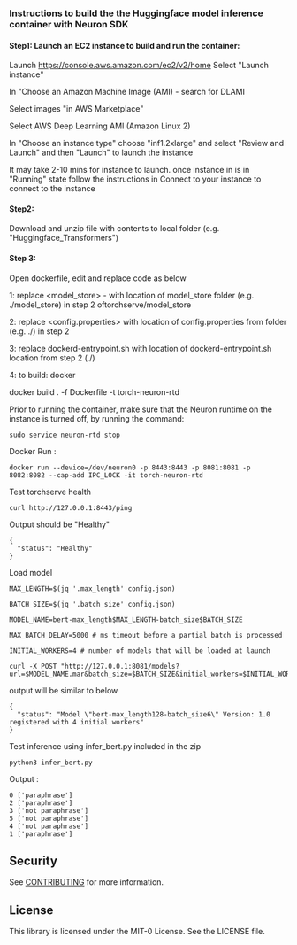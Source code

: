 ### Instructions to build the the Huggingface model inference container with Neuron SDK

#### Step1: Launch an EC2 instance to build and run the container:

Launch https://console.aws.amazon.com/ec2/v2/home
Select "Launch instance"

In "Choose an Amazon Machine Image (AMI) - search for DLAMI

Select images "in AWS Marketplace"

Select AWS Deep Learning AMI (Amazon Linux 2)

In "Choose an instance type" choose "inf1.2xlarge" and select "Review and Launch" and then "Launch" to launch the instance

It may take 2-10 mins for instance to launch. once instance in is in "Running" state follow the instructions in Connect to your instance to connect to the instance

#### Step2:

Download and unzip file with contents to local folder (e.g. "Huggingface_Transformers")


#### Step 3:

Open dockerfile, edit and replace code as below

1: replace <model_store> - with location of model_store folder (e.g. ./model_store) in step 2
oftorchserve/model_store

2: replace <config.properties> with location of config.properties
from folder (e.g. ./) in step 2

3: replace dockerd-entrypoint.sh with location of dockerd-entrypoint.sh location from step 2 (./)

4: to build: docker

docker build . -f Dockerfile -t torch-neuron-rtd

Prior to running the container, make sure that the Neuron runtime on the instance is turned off, by running the command:
```
sudo service neuron-rtd stop
```

Docker Run :


```
docker run --device=/dev/neuron0 -p 8443:8443 -p 8081:8081 -p 8082:8082 --cap-add IPC_LOCK -it torch-neuron-rtd

```

Test torchserve health

```
curl http://127.0.0.1:8443/ping
```

Output should be "Healthy"

```
{
  "status": "Healthy"
}
```

Load model

```
MAX_LENGTH=$(jq '.max_length' config.json)

BATCH_SIZE=$(jq '.batch_size' config.json)

MODEL_NAME=bert-max_length$MAX_LENGTH-batch_size$BATCH_SIZE

MAX_BATCH_DELAY=5000 # ms timeout before a partial batch is processed

INITIAL_WORKERS=4 # number of models that will be loaded at launch

curl -X POST "http://127.0.0.1:8081/models?url=$MODEL_NAME.mar&batch_size=$BATCH_SIZE&initial_workers=$INITIAL_WORKERS&max_batch_delay=$MAX_BATCH_DELAY"

```
output will be similar to below

```
{
  "status": "Model \"bert-max_length128-batch_size6\" Version: 1.0 registered with 4 initial workers"
}

```
Test inference using infer_bert.py included in the zip
```
python3 infer_bert.py

```
Output :

```
0 ['paraphrase']
2 ['paraphrase']
3 ['not paraphrase']
5 ['not paraphrase']
4 ['not paraphrase']
1 ['paraphrase']
```

## Security

See [CONTRIBUTING](CONTRIBUTING.md#security-issue-notifications) for more information.

## License

This library is licensed under the MIT-0 License. See the LICENSE file.

